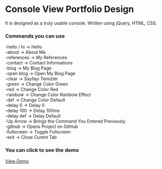 # Console View Portfolio Design

It is designed as a truly usable console. Written using jQuery, HTML, CSS.

### Commands you can use

-hello / hi  -&gt; Hello<br>-about  -&gt; About Me<br>-references  -&gt; My References<br>-contact   -&gt; Contact Informations<br>-blog  -&gt; My Blog Page<br>-open blog  -&gt; Open My Blog Page<br>-clear  -&gt; Sayfayı Temizler<br>-green -&gt; Change Color Green<br>-red -&gt; Change Color Red<br>-rainbow -&gt; Change Color Rainbow Effect<br>-def -&gt; Change Color Default<br>-delay 0 -&gt; Delay 0<br>-delay 100 -&gt; Delay 100ms<br>-delay def -&gt; Delay Default<br>-Up Arrow   -&gt; Brings the Command You Entered Previously<br>-github   -&gt; Opens Project on GitHub <br> -fullscreen -&gt; Toggle Fullscreen<br> -exit -&gt; Close Curent Tab<br>

### You can click to see the demo
<a target="_blank" href="https://console.bugra.work/">View Demo</a>
